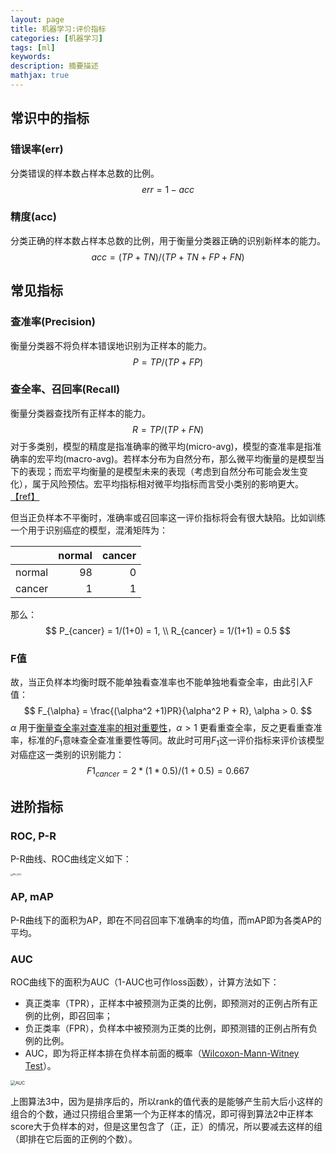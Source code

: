 ```yaml
---
layout: page
title: 机器学习:评价指标
categories: [机器学习]
tags: [ml]
keywords: 
description: 摘要描述
mathjax: true
---
```


## 常识中的指标

### **错误率**(err)

分类错误的样本数占样本总数的比例。
$$
err = 1-acc
$$
### **精度**(acc)

分类正确的样本数占样本总数的比例，用于衡量分类器正确的识别新样本的能力。
$$
acc = (TP+TN)/(TP+TN+FP+FN)
$$

## 常见指标

### **查准率**(Precision)

衡量分类器不将负样本错误地识别为正样本的能力。
$$
P = TP / (TP+FP)
$$
### **查全率、召回率**(Recall)

衡量分类器查找所有正样本的能力。
$$
R = TP / (TP + FN)
$$
对于多类别，模型的精度是指准确率的微平均(micro-avg)，模型的查准率是指准确率的宏平均(macro-avg)。若样本分布为自然分布，那么微平均衡量的是模型当下的表现；而宏平均衡量的是模型未来的表现（考虑到自然分布可能会发生变化），属于风险预估。宏平均指标相对微平均指标而言受小类别的影响更大。[【ref】](https://blog.csdn.net/xiaqian0917/article/details/53445071) 

但当正负样本不平衡时，准确率或召回率这一评价指标将会有很大缺陷。比如训练一个用于识别癌症的模型，混淆矩阵为：

|        | normal | cancer |
| :----: | -----: | -----: |
| normal |     98 |      0 |
| cancer |      1 |      1 |

那么：
$$
P_{cancer} = 1/(1+0) = 1, \\
R_{cancer} = 1/(1+1) = 0.5
$$
### **F值**

故，当正负样本均衡时既不能单独看查准率也不能单独地看查全率，由此引入F值：
$$
F_{\alpha} = \frac{(\alpha^2 +1)PR}{\alpha^2 P + R}, \alpha > 0.
$$
$\alpha$ 用于[衡量查全率对查准率的相对重要性](http://www.dcs.gla.ac.uk/Keith/Preface.html)，$\alpha > 1$ 更看重查全率，反之更看重查准率，标准的$F_1$意味查全查准重要性等同。故此时可用$F_1$这一评价指标来评价该模型对癌症这一类别的识别能力：
$$
F1_{cancer} = 2 * (1 * 0.5)/(1+0.5) = 0.667
$$

## 进阶指标

### ROC, P-R

P-R曲线、ROC曲线定义如下：

<img src="https://i.loli.net/2021/09/30/NO5qcCV6GmyFElx.jpg" alt="PR_ROC" style="zoom: 25%;" />

### AP, mAP

P-R曲线下的面积为AP，即在不同召回率下准确率的均值，而mAP即为各类AP的平均。

### AUC

ROC曲线下的面积为AUC（1-AUC也可作loss函数），计算方法如下：

- 真正类率（TPR），正样本中被预测为正类的比例，即预测对的正例占所有正例的比例，即召回率；
- 负正类率（FPR），负样本中被预测为正类的比例，即预测错的正例占所有负例的比例。
- AUC，即为将正样本排在负样本前面的概率（[Wilcoxon-Mann-Witney Test](https://blog.revolutionanalytics.com/2017/03/auc-meets-u-stat.html)）。

<img src="https://i.loli.net/2021/09/30/8d1VGImnoDTAUMk.jpg" alt="AUC" style="zoom: 50%;" />

上图算法3中，因为是排序后的，所以rank的值代表的是能够产生前大后小这样的组合的个数，通过只捞组合里第一个为正样本的情况，即可得到算法2中正样本score大于负样本的对，但是这里包含了（正，正）的情况，所以要减去这样的组（即排在它后面的正例的个数）。

